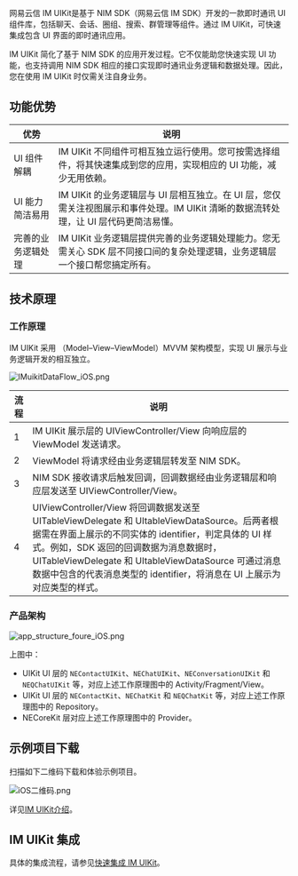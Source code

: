 
网易云信 IM UIKit是基于 NIM SDK（网易云信 IM SDK）开发的一款即时通讯 UI 组件库，包括聊天、会话、圈组、搜索、群管理等组件。通过 IM UIKit，可快速集成包含 UI 界面的即时通讯应用。

IM UIKit 简化了基于 NIM SDK 的应用开发过程。它不仅能助您快速实现 UI 功能，也支持调用 NIM SDK 相应的接口实现即时通讯业务逻辑和数据处理。因此，您在使用 IM UIKit 时仅需关注自身业务。

## 功能优势

优势 | 说明
---- | --------------
UI 组件解耦 | IM UIKit 不同组件可相互独立运行使用。您可按需选择组件，将其快速集成到您的应用，实现相应的 UI 功能，减少无用依赖。
UI 能力简洁易用 |IM UIKit 的业务逻辑层与 UI 层相互独立。在 UI 层，您仅需关注视图展示和事件处理。IM UIKit 清晰的数据流转处理，让 UI 层代码更简洁易懂。
完善的业务逻辑处理 | IM UIKit 业务逻辑层提供完善的业务逻辑处理能力。您无需关心 SDK 层不同接口间的复杂处理逻辑，业务逻辑层一个接口帮您搞定所有。


## 技术原理

### 工作原理

IM UIKit 采用 （Model–View–ViewModel）MVVM 架构模型，实现 UI 展示与业务逻辑开发的相互独立。

![IMuikitDataFlow_iOS.png](https://yx-web-nosdn.netease.im/common/4526057a8ef3f59f6c65c56c42991de9/IMuikitDataFlow_iOS.png)

流程 | 说明
---- | --------------
1 | IM UIKit 展示层的 UIViewController/View 向响应层的 ViewModel 发送请求。
2 | ViewModel 将请求经由业务逻辑层转发至 NIM SDK。
3 | NIM SDK 接收请求后触发回调，回调数据经由业务逻辑层和响应层发送至 UIViewController/View。
4 | UIViewController/View 将回调数据发送至 UITableViewDelegate 和 UItableViewDataSource。后两者根据需在界面上展示的不同实体的 identifier，判定具体的 UI 样式。例如，SDK 返回的回调数据为消息数据时，UITableViewDelegate 和 UItableViewDataSource 可通过消息数据中包含的代表消息类型的 identifier，将消息在 UI 上展示为对应类型的样式。

### 产品架构



![app_structure_foure_iOS.png](https://yx-web-nosdn.netease.im/common/28d91f74b198c2ba1f1bdfabf19fdc06/app_structure_foure_iOS.png)

上图中：

- UIKit UI 层的 `NEContactUIKit`、`NEChatUIKit`、`NEConversationUIKit` 和 `NEQChatUIKit` 等，对应上述工作原理图中的 Activity/Fragment/View。
- UIKit UI 层的 `NEContactKit`、`NEChatKit` 和 `NEQChatKit` 等，对应上述工作原理图中的 Repository。
- NECoreKit 层对应上述工作原理图中的 Provider。

## 示例项目下载

扫描如下二维码下载和体验示例项目。


![iOS二维码.png](https://yx-web-nosdn.netease.im/common/d1eaad1917c9d250bfbdac3e3b6b4a8d/im-demo.png)


详见[IM UIKit介绍](https://doc.yunxin.163.com/docs/TM5MzM5Njk/jA5OTcwNDE?platformId=60278)。


## IM UIKit 集成

具体的集成流程，请参见[快速集成 IM UIKit](https://doc.yunxin.163.com/docs/TM5MzM5Njk/zg2ODA0ODQ)。
